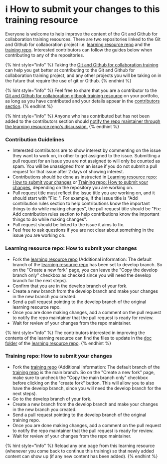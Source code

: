 # ℹ How to submit your changes to this training resource

Everyone is welcome to help improve the content of the Git and Github for collaboration training resources. There are two repositories linked to the Git and Github for collaboration project i.e. [learning resource repo](https://github.com/Ifycode/git-github-training-resource) and the [training repo](https://github.com/Ifycode/git-github-training). Interested contributors can follow the guides below when contributing to any of the repositories.

{% hint style="info" %}
Taking the [Git and Github for collaboration training](https://obiagba-mary.gitbook.io/git-and-github-training) can help you get better at contributing to the Git and Github for collaboration training project, and any other projects you will be taking on in the future that require the use of git or Github.
{% endhint %}

{% hint style="info" %}
Feel free to share that you are a contributor to the [Git and Github for collaboration gitbook training resource](https://obiagba-mary.gitbook.io/git-and-github-training) on your portfolio, as long as you have contributed and your details appear in the [contributors section](https://github.com/Ifycode/git-github-training-resource#contributors-).
{% endhint %}

{% hint style="info" %}
Anyone who has contributed but has not been added to the contributors section should [notify the repo maintainer through the learning resource repo's discussion.](https://github.com/Ifycode/git-github-training-resource/discussions/2)
{% endhint %}

### Contribution Guidelines

* Interested contributors are to show interest by commenting on the issue they want to work on, in other to get assigned to the issue. Submitting a pull request for an issue you are not assigned to will only be counted as spam. You will be unassigned from an issue if you do not submit a pull request for that issue after 2 days of showing interest.
* Contributions should be done as instructed in [Learning resource repo: How to submit your changes](https://obiagba-mary.gitbook.io/git-and-github-training/contributors-guide/making-and-submitting-changes#learning-resource-repo-how-to-submit-your-changes) or [Training repo: How to submit your changes](https://obiagba-mary.gitbook.io/git-and-github-training/contributors-guide/making-and-submitting-changes#training-repo-how-to-submit-your-changes), depending on the repository you are working on.
* Pull request title must reflect the Issue title you are working on, and it should start with "Fix: ". For example, If the issue title is "Add contribution rules section to help contributions know the important things to do while making changes", the pull request title should be "Fix: Add contribution rules section to help contributions know the important things to do while making changes".
* Pull request should be linked to the issue it aims to fix.
* Feel free to ask questions if you are not clear about something in the issue you are working on.

### Learning resource repo: How to submit your changes

* Fork the [learning resource repo](https://github.com/Ifycode/git-github-training-resource) (Additional information: The default branch of the [learning resource repo](https://github.com/Ifycode/git-github-training-resource) has been set to develop branch. So on the "Create a new fork" page, you can leave the "Copy the develop branch only" checkbox as checked since you will need the develop branch for the next steps).
* Confirm that you are in the develop branch of your fork.
* Create a new branch from the develop branch and make your changes in the new branch you created.
* Send a pull request pointing to the develop branch of the original learning resource repo.
* Once you are done making changes, add a comment on the pull request to notify the repo maintainer that the pull request is ready for review.
* Wait for review of your changes from the repo maintainer.

{% hint style="info" %}
The contributors interested in improving the contents of the learning resource can find the files to update in the [doc folder](https://github.com/Ifycode/git-github-training-resource/tree/develop/doc) of the [learning resource repo](https://github.com/Ifycode/git-github-training-resource).
{% endhint %}

### Training repo: How to submit your changes

* Fork the [training repo](https://github.com/Ifycode/git-github-training) (Additional information: The default branch of the [training repo](https://github.com/Ifycode/git-github-training) is the main branch. So on the "Create a new fork" page, make sure to uncheck the "Copy the main branch only" checkbox before clicking on the "create fork" button. This will allow you to also have the develop branch, since you will need the develop branch for the next steps).
* Go to the develop branch of your fork.
* Create a new branch from the develop branch and make your changes in the new branch you created.
* Send a pull request pointing to the develop branch of the original training repo.
* Once you are done making changes, add a comment on the pull request to notify the repo maintainer that the pull request is ready for review.
* Wait for review of your changes from the repo maintainer.

{% hint style="info" %}
Reload any one page from this learning resource (whenever you come back to continue this training) so that newly added content can show up (if any new content has been added).
{% endhint %}
